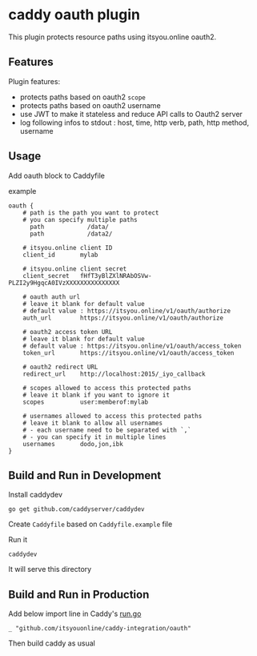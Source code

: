 # caddy oauth plugin

This plugin protects resource paths using itsyou.online oauth2.

## Features

Plugin features:

- protects paths based on oauth2 `scope`
- protects paths based on oauth2 username
- use JWT to make it stateless and reduce API calls to Oauth2 server
- log following infos to stdout : host, time, http verb, path, http method, username

## Usage
Add oauth block to Caddyfile

example
```
oauth {
    # path is the path you want to protect
    # you can specify multiple paths
	  path            /data/
	  path            /data2/

    # itsyou.online client ID
    client_id       mylab

    # itsyou.online client secret   
    client_secret   fHfT3yBlZXlNRAbOSVw-PLZI2y9HgqcA0IVzXXXXXXXXXXXXXXX

    # oauth auth url
    # leave it blank for default value
    # default value : https://itsyou.online/v1/oauth/authorize
    auth_url        https://itsyou.online/v1/oauth/authorize

    # oauth2 access token URL
    # leave it blank for default value
    # default value : https://itsyou.online/v1/oauth/access_token
    token_url       https://itsyou.online/v1/oauth/access_token

    # oauth2 redirect URL
    redirect_url    http://localhost:2015/_iyo_callback

    # scopes allowed to access this protected paths
    # leave it blank if you want to ignore it
    scopes          user:memberof:mylab

    # usernames allowed to access this protected paths
    # leave it blank to allow all usernames
    # - each username need to be separated with `,`
    # - you can specify it in multiple lines
    usernames       dodo,jon,ibk
}
```

## Build and Run in Development

Install caddydev
```
go get github.com/caddyserver/caddydev
```

Create `Caddyfile` based on `Caddyfile.example` file

Run it
```
caddydev
```

It will serve this directory

## Build and Run in Production

Add below import line in Caddy's [run.go](https://github.com/mholt/caddy/blob/master/caddy/caddymain/run.go)
```
_ "github.com/itsyouonline/caddy-integration/oauth"
```

Then build caddy as usual
